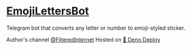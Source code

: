 # [EmojiLettersBot](https://t.me/EmojiLettersBot)

Telegram bot that converts any letter or number to emoji-styled sticker.

Author's channel [@FilteredInternet](https://t.me/FilteredInternet)
Hosted on [🦕 Deno Deploy](https://deno.com/deploy)
